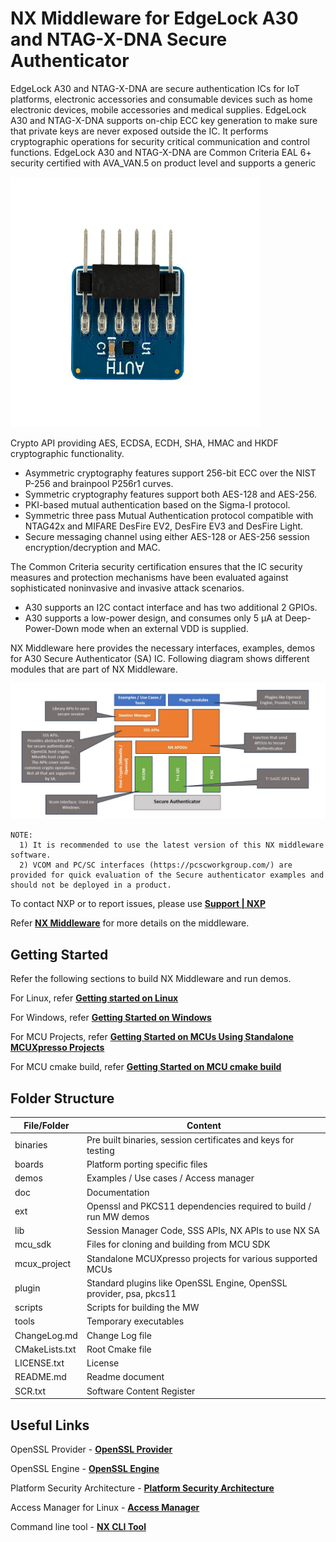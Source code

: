 # NX Middleware for EdgeLock A30 and NTAG-X-DNA Secure Authenticator

EdgeLock A30 and NTAG-X-DNA are secure authentication ICs for IoT platforms, electronic accessories and consumable devices
such as home electronic devices, mobile accessories and medical supplies.
EdgeLock A30 and NTAG-X-DNA supports on-chip ECC key generation to make sure that private keys are never exposed outside
the IC. It performs cryptographic operations for security critical communication and control functions. EdgeLock A30 and NTAG-X-DNA are
Common Criteria EAL 6+ security certified with AVA_VAN.5 on product level and supports a generic

<p align=left>
<img src="doc/img/a30_board.jpeg" alt="a30" width="400" height="400"/>
</p>

Crypto API providing AES, ECDSA, ECDH, SHA, HMAC and HKDF cryptographic functionality.
- Asymmetric cryptography features support 256-bit ECC over the NIST P-256 and brainpool P256r1 curves.
- Symmetric cryptography features support both AES-128 and AES-256.
- PKI-based mutual authentication based on the Sigma-I protocol.
- Symmetric three pass Mutual Authentication protocol compatible with NTAG42x and MIFARE DesFire EV2, DesFire EV3 and DesFire Light.
- Secure messaging channel using either AES-128 or AES-256 session encryption/decryption and MAC.

The Common Criteria security certification ensures that the IC security measures and protection mechanisms
have been evaluated against sophisticated noninvasive and invasive attack scenarios.
- A30 supports an I2C contact interface and has two additional 2 GPIOs.
- A30 supports a low-power design, and consumes only 5 μA at Deep-Power-Down mode when an external VDD is supplied.


NX Middleware here provides the necessary interfaces, examples, demos for A30 Secure Authenticator (SA) IC.
Following diagram shows different modules that are part of NX Middleware.

<p align=left>
<img src="doc/img/sw_blk_diagram.jpeg" alt="sw_blk_diagram" width="800"/>
</p>


````console
NOTE:
  1) It is recommended to use the latest version of this NX middleware software.
  2) VCOM and PC/SC interfaces (https://pcscworkgroup.com/) are provided for quick evaluation of the Secure authenticator examples and should not be deployed in a product.
````

To contact NXP or to report issues, please use [**Support | NXP**](https://www.nxp.com/support/support:SUPPORTHOME)


Refer [**NX Middleware**](doc/stack/readme.md) for more details on the middleware.


## Getting Started

Refer the following sections to build NX Middleware and run demos.

For Linux, refer [**Getting started on Linux**](doc/linux/readme.md)

For Windows, refer [**Getting Started on Windows**](doc/windows/readme.md)

For MCU Projects, refer [**Getting Started on MCUs Using Standalone MCUXpresso Projects**](doc/mcu_projects/readme.md)

For MCU cmake build, refer [**Getting Started on MCU cmake build**](doc/mcu_cmake/readme.md)

## Folder Structure

| File/Folder        | Content                                                                 |
| ------------------ | ------------------------------------------------------------------------|
| binaries           | Pre built binaries, session certificates and keys for testing           |
| boards             | Platform porting specific files                                         |
| demos              | Examples / Use cases / Access manager                                   |
| doc                | Documentation                                                           |
| ext                | Openssl and PKCS11 dependencies required to build / run MW demos        |
| lib                | Session Manager Code, SSS APIs, NX APIs to use NX SA                    |
| mcu_sdk            | Files for cloning and building from MCU SDK                             |
| mcux_project       | Standalone MCUXpresso projects for various supported MCUs               |
| plugin             | Standard plugins like OpenSSL Engine, OpenSSL provider, psa, pkcs11     |
| scripts            | Scripts for building the MW                                             |
| tools              | Temporary executables                                                   |
| ChangeLog.md       | Change Log file                                                         |
| CMakeLists.txt     | Root Cmake file                                                         |
| LICENSE.txt        | License                                                                 |
| README.md          | Readme document                                                         |
| SCR.txt            | Software Content Register                                               |

## Useful Links

OpenSSL Provider - [**OpenSSL Provider**](plugin/openssl_provider/readme.md)

OpenSSL Engine - [**OpenSSL Engine**](plugin/openssl/readme.md)

Platform Security Architecture - [**Platform Security Architecture**](plugin/psa/README.md)

Access Manager for Linux - [**Access Manager**](demos/linux/nx_access_manager/readme.md)

Command line tool - [**NX CLI Tool**](demos/nx/nx_cli_tool/readme.md)
